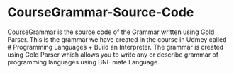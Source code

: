 # CourseGrammar-Source-Code
CourseGrammar is the source code of the Grammar written using Gold Parser. This is the grammar we have created in the course in Udmey called # Programming Languages + Build an Interpreter. The grammar is created using Gold Parser which allows you to write any or describe grammar of programming languages using BNF mate Language.
